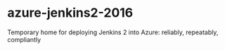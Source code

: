 # azure-jenkins2-2016

Temporary home for deploying Jenkins 2 into Azure: reliably, repeatably, compliantly
